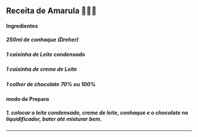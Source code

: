 ## **Receita de Amarula** :chocolate_bar::beer::milk_glass:

#### Ingredientes

##### 250ml de conhaque (Dreher)

##### 1 caixinha de Leite condensado 

##### 1 caixinha de creme de Leite

##### 1 colher de chocolate 70% ou 100%

#### modo de Preparo

##### 1. colocar o leite condensado, creme de leite, conhaque e o chocolate no liquidificador, bater até misturar bem.









 























****

